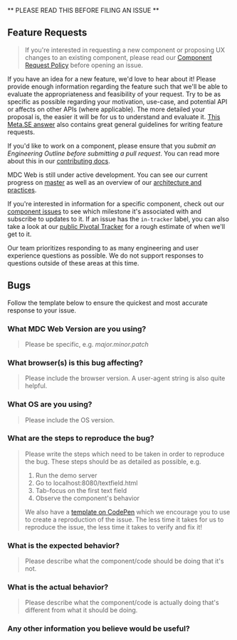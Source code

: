 ** PLEASE READ THIS BEFORE FILING AN ISSUE **

## Feature Requests

> If you're interested in requesting a new component or proposing UX changes to an existing
> component, please read our [Component Request Policy](https://github.com/material-components/material-components/blob/develop/COMPONENTS_REQUEST_POLICY.md) before opening an issue.

If you have an idea for a new feature, we'd love to hear about it! Please provide enough
information regarding the feature such that we'll be able to evaluate the appropriateness and
feasibility of your request. Try to be as specific as possible regarding your motivation, use-case,
and potential API or affects on other APIs (where applicable). The more detailed your proposal is,
the easier it will be for us to understand and evaluate it. [This Meta.SE answer](http://meta.stackexchange.com/a/259196) also contains great general guidelines for writing
feature requests.

If you'd like to work on a component, please ensure that you *submit an Engineering Outline before
submitting a pull request*. You can read more about this in our [contributing docs](https://github.com/material-components/material-components-web/blob/master/CONTRIBUTING.md#building-components).

MDC Web is still under active development. You can see our current progress on [master](https://github.com/material-components/material-components-web/tree/master) as well as an overview of our [architecture and practices](https://github.com/material-components/material-components-web/blob/master/docs/code).

If you're interested in information for a specific component, check out our [component issues](https://github.com/material-components/material-components-web/issues?utf8=%E2%9C%93&q=is%3Aissue%20is%3Aopen%20label%3Av2-component) to see which milestone it's associated with and subscribe to updates to it. If an issue has the `in-tracker` label, you can also take a look at our [public Pivotal Tracker](https://www.pivotaltracker.com/n/projects/1664011) for a rough estimate of when we'll get to it.

Our team prioritizes responding to as many engineering and user experience questions as possible. We do not support responses to questions outside of these areas at this time.

## Bugs

Follow the template below to ensure the quickest and most accurate response to your issue.

### What MDC Web Version are you using?

> Please be specific, e.g. _major.minor.patch_

### What browser(s) is this bug affecting?

> Please include the browser version. A user-agent string is also quite helpful.

### What OS are you using?

> Please include the OS version.

### What are the steps to reproduce the bug?

> Please write the steps which need to be taken in order to reproduce the bug. These steps should be
> as detailed as possible, e.g.
>
> 1. Run the demo server
> 2. Go to localhost:8080/textfield.html
> 3. Tab-focus on the first text field
> 4. Observe the component's behavior
>
> We also have a [template on CodePen](http://codepen.io/traviskaufman/pen/pNQmRp) which we encourage you to use to create a reproduction of
> the issue. The less time it takes for us to reproduce the issue, the less time it takes to verify and
> fix it!

### What is the expected behavior?

> Please describe what the component/code should be doing that it's not.

### What is the actual behavior?

> Please describe what the component/code is actually doing that's different from what it should be
doing.

### Any other information you believe would be useful?
